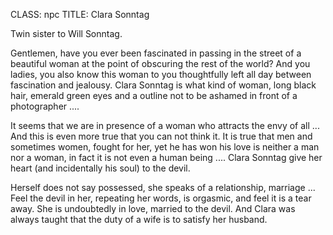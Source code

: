 CLASS: npc
TITLE: Clara Sonntag

Twin sister to Will Sonntag.

Gentlemen, have you ever been fascinated in passing in the street of a beautiful woman at the point 
of obscuring the rest of the world? And you ladies, you also know this woman to you thoughtfully 
left all day between fascination and jealousy. Clara Sonntag is what kind of woman, long black hair, 
emerald green eyes and a outline not to be ashamed in front of a photographer ....

It seems that we are in presence of a woman who attracts the envy of all ... And this is even 
more true that you can not think it. It is true that men and sometimes women, fought for her, yet he 
has won his love is neither a man nor a woman, in fact it is not even a human being .... 
Clara Sonntag give her heart (and incidentally his soul) to the devil.

Herself does not say possessed, she speaks of a relationship, marriage ... Feel the devil in her, 
repeating her words, is orgasmic, and feel it is a tear away. She is undoubtedly in love, married 
to the devil. And Clara was always taught that the duty of a wife is to satisfy her husband.
